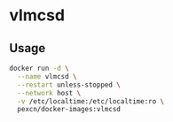 # vlmcsd

## Usage

```bash
docker run -d \
  --name vlmcsd \
  --restart unless-stopped \
  --network host \
  -v /etc/localtime:/etc/localtime:ro \
  pexcn/docker-images:vlmcsd
```
